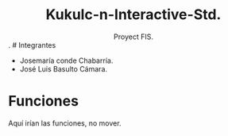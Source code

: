 <h1 align="center">
Kukulc-n-Interactive-Std.
</h1>
<div align="center">
Proyect FIS.
  
</div>
.
# Integrantes

  - Josemaría conde Chabarría.
  - José Luis Basulto Cámara.
  
# Funciones

Aquí irían las funciones, no mover.

</div>
